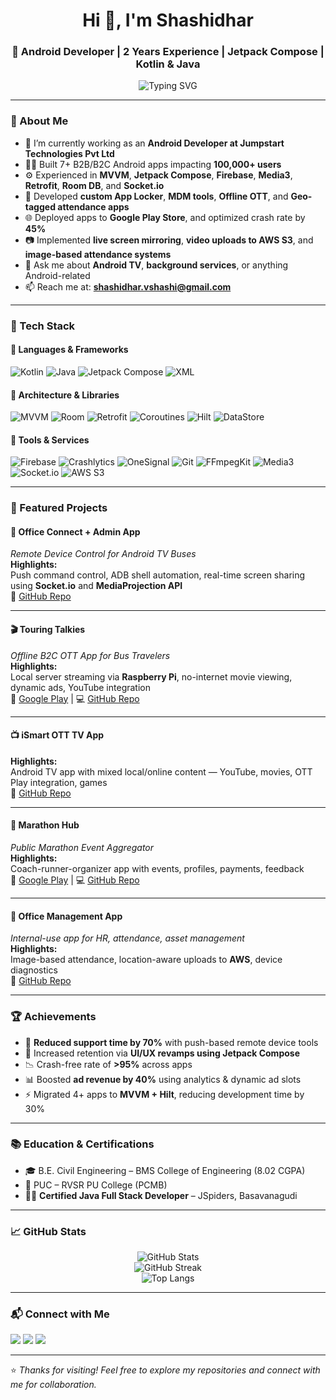 <h1 align="center">Hi 👋, I'm Shashidhar</h1>
<h3 align="center">🚀 Android Developer | 2 Years Experience | Jetpack Compose | Kotlin & Java</h3>

<p align="center">
  <img src="https://readme-typing-svg.demolab.com?font=Fira+Code&weight=700&size=24&duration=3000&pause=1000&color=3ECF8E&width=500&center=true&lines=Android+Developer;Kotlin+%7C+Java+%7C+Jetpack+Compose;MVVM+Architecture+Enthusiast;Firebase+%7C+AWS+%7C+Socket.IO+Expert;Problem+Solver+%7C+Team+Player" alt="Typing SVG" />
</p>

---

### 🧠 About Me

- 🔭 I’m currently working as an **Android Developer at Jumpstart Technologies Pvt Ltd**  
- 🧑‍💻 Built 7+ B2B/B2C Android apps impacting **100,000+ users**  
- ⚙️ Experienced in **MVVM**, **Jetpack Compose**, **Firebase**, **Media3**, **Retrofit**, **Room DB**, and **Socket.io**  
- 🧩 Developed **custom App Locker**, **MDM tools**, **Offline OTT**, and **Geo-tagged attendance apps**  
- 🌐 Deployed apps to **Google Play Store**, and optimized crash rate by **45%**  
- 📷 Implemented **live screen mirroring**, **video uploads to AWS S3**, and **image-based attendance systems**  
- 💬 Ask me about **Android TV**, **background services**, or anything Android-related  
- 📫 Reach me at: **shashidhar.vshashi@gmail.com**

---

### 🚀 Tech Stack

#### 📱 Languages & Frameworks  
![Kotlin](https://img.shields.io/badge/Kotlin-0095D5.svg?style=flat&logo=Kotlin&logoColor=white)
![Java](https://img.shields.io/badge/Java-007396?style=flat&logo=java&logoColor=white)
![Jetpack Compose](https://img.shields.io/badge/Jetpack_Compose-4285F4?style=flat&logo=android&logoColor=white)
![XML](https://img.shields.io/badge/XML-E44D26?style=flat&logo=xml&logoColor=white)

#### 🧩 Architecture & Libraries  
![MVVM](https://img.shields.io/badge/MVVM-Architecture-informational?style=flat&logo=android&logoColor=white)
![Room](https://img.shields.io/badge/Room-Database-orange)
![Retrofit](https://img.shields.io/badge/Retrofit-Networking-brightgreen)
![Coroutines](https://img.shields.io/badge/Coroutines-Asynchronous-blue)
![Hilt](https://img.shields.io/badge/Hilt-DI-8A2BE2)
![DataStore](https://img.shields.io/badge/DataStore-SharedPrefs-blueviolet)

#### 🔧 Tools & Services  
![Firebase](https://img.shields.io/badge/Firebase-FFCA28?style=flat&logo=Firebase&logoColor=black)
![Crashlytics](https://img.shields.io/badge/Crashlytics-Debugging-critical)
![OneSignal](https://img.shields.io/badge/OneSignal-Push-grey)
![Git](https://img.shields.io/badge/Git-F05032?style=flat&logo=git&logoColor=white)
![FFmpegKit](https://img.shields.io/badge/FFmpegKit-Video-blue)
![Media3](https://img.shields.io/badge/Media3-Player-red)
![Socket.io](https://img.shields.io/badge/Socket.io-RealTime-lightgrey)
![AWS S3](https://img.shields.io/badge/AWS_S3-Storage-orange)

---

### 📱 Featured Projects

#### 🎯 Office Connect + Admin App  
_Remote Device Control for Android TV Buses_  
**Highlights:**  
Push command control, ADB shell automation, real-time screen sharing using **Socket.io** and **MediaProjection API**  
🔗 [GitHub Repo](https://github.com/yourusername/office-connect)  

---

#### 🎬 Touring Talkies  
_Offline B2C OTT App for Bus Travelers_  
**Highlights:**  
Local server streaming via **Raspberry Pi**, no-internet movie viewing, dynamic ads, YouTube integration  
📱 [Google Play](https://play.google.com/store/apps/details?id=your.package.name) | 💻 [GitHub Repo](https://github.com/yourusername/touring-talkies)

---

#### 📺 iSmart OTT TV App  
**Highlights:**  
Android TV app with mixed local/online content — YouTube, movies, OTT Play integration, games  
🔗 [GitHub Repo](https://github.com/yourusername/ismart-ott)

---

#### 🏃 Marathon Hub  
_Public Marathon Event Aggregator_  
**Highlights:**  
Coach-runner-organizer app with events, profiles, payments, feedback  
📱 [Google Play](https://play.google.com/store/apps/details?id=your.package.name) | 💻 [GitHub Repo](https://github.com/yourusername/marathon-hub)

---

#### 🏢 Office Management App  
_Internal-use app for HR, attendance, asset management_  
**Highlights:**  
Image-based attendance, location-aware uploads to **AWS**, device diagnostics  
🔗 [GitHub Repo](https://github.com/yourusername/office-management)

---

### 🏆 Achievements

- 🚀 **Reduced support time by 70%** with push-based remote device tools  
- 🎨 Increased retention via **UI/UX revamps using Jetpack Compose**  
- 📉 Crash-free rate of **>95%** across apps  
- 📊 Boosted **ad revenue by 40%** using analytics & dynamic ad slots  
- ⚡ Migrated 4+ apps to **MVVM + Hilt**, reducing development time by 30%  

---

### 📚 Education & Certifications

- 🎓 B.E. Civil Engineering – BMS College of Engineering (8.02 CGPA)  
- 🏫 PUC – RVSR PU College (PCMB)  
- 🧑‍🏫 **Certified Java Full Stack Developer** – JSpiders, Basavanagudi  

---

### 📈 GitHub Stats

<p align="center">
  <img src="https://github-readme-stats.vercel.app/api?username=yourusername&show_icons=true&theme=tokyonight" alt="GitHub Stats" />
  <br/>
  <img src="https://github-readme-streak-stats.herokuapp.com/?user=yourusername&theme=tokyonight" alt="GitHub Streak" />
  <br/>
  <img src="https://github-readme-stats.vercel.app/api/top-langs/?username=yourusername&layout=compact&theme=tokyonight" alt="Top Langs"/>
</p>

---

### 📬 Connect with Me

<p align="left">
  <a href="mailto:shashidhardeveloper@gmail.com"><img src="https://img.shields.io/badge/Gmail-D14836?style=flat&logo=gmail&logoColor=white"/></a>
  <a href="https://www.linkedin.com/in/yourlinkedin/"><img src="https://img.shields.io/badge/LinkedIn-blue?style=flat&logo=linkedin&logoColor=white"/></a>
  <a href="https://github.com/yourusername"><img src="https://img.shields.io/badge/GitHub-black?style=flat&logo=github&logoColor=white"/></a>
</p>

---

⭐ *Thanks for visiting! Feel free to explore my repositories and connect with me for collaboration.*  
